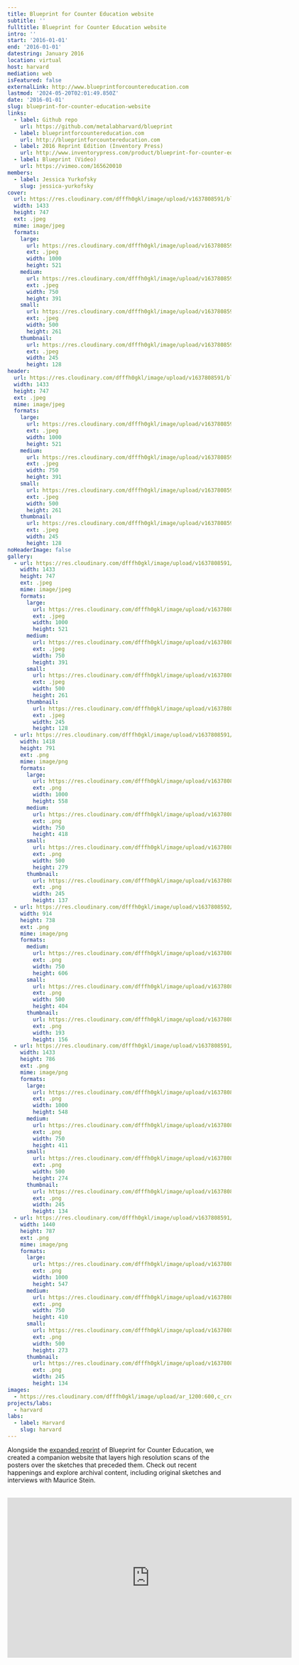 ```yaml
---
title: Blueprint for Counter Education website
subtitle: ''
fulltitle: Blueprint for Counter Education website
intro: ''
start: '2016-01-01'
end: '2016-01-01'
datestring: January 2016
location: virtual
host: harvard
mediation: web
isFeatured: false
externalLink: http://www.blueprintforcountereducation.com
lastmod: '2024-05-20T02:01:49.850Z'
date: '2016-01-01'
slug: blueprint-for-counter-education-website
links:
  - label: Github repo
    url: https://github.com/metalabharvard/blueprint
  - label: blueprintforcountereducation.com
    url: http://blueprintforcountereducation.com
  - label: 2016 Reprint Edition (Inventory Press)
    url: http://www.inventorypress.com/product/blueprint-for-counter-education
  - label: Blueprint (Video)
    url: https://vimeo.com/165620010
members:
  - label: Jessica Yurkofsky
    slug: jessica-yurkofsky
cover:
  url: https://res.cloudinary.com/dfffh0gkl/image/upload/v1637808591/blueprintweb1_1184852a97.jpg
  width: 1433
  height: 747
  ext: .jpeg
  mime: image/jpeg
  formats:
    large:
      url: https://res.cloudinary.com/dfffh0gkl/image/upload/v1637808593/large_blueprintweb1_1184852a97.jpg
      ext: .jpeg
      width: 1000
      height: 521
    medium:
      url: https://res.cloudinary.com/dfffh0gkl/image/upload/v1637808593/medium_blueprintweb1_1184852a97.jpg
      ext: .jpeg
      width: 750
      height: 391
    small:
      url: https://res.cloudinary.com/dfffh0gkl/image/upload/v1637808593/small_blueprintweb1_1184852a97.jpg
      ext: .jpeg
      width: 500
      height: 261
    thumbnail:
      url: https://res.cloudinary.com/dfffh0gkl/image/upload/v1637808592/thumbnail_blueprintweb1_1184852a97.jpg
      ext: .jpeg
      width: 245
      height: 128
header:
  url: https://res.cloudinary.com/dfffh0gkl/image/upload/v1637808591/blueprintweb1_1184852a97.jpg
  width: 1433
  height: 747
  ext: .jpeg
  mime: image/jpeg
  formats:
    large:
      url: https://res.cloudinary.com/dfffh0gkl/image/upload/v1637808593/large_blueprintweb1_1184852a97.jpg
      ext: .jpeg
      width: 1000
      height: 521
    medium:
      url: https://res.cloudinary.com/dfffh0gkl/image/upload/v1637808593/medium_blueprintweb1_1184852a97.jpg
      ext: .jpeg
      width: 750
      height: 391
    small:
      url: https://res.cloudinary.com/dfffh0gkl/image/upload/v1637808593/small_blueprintweb1_1184852a97.jpg
      ext: .jpeg
      width: 500
      height: 261
    thumbnail:
      url: https://res.cloudinary.com/dfffh0gkl/image/upload/v1637808592/thumbnail_blueprintweb1_1184852a97.jpg
      ext: .jpeg
      width: 245
      height: 128
noHeaderImage: false
gallery:
  - url: https://res.cloudinary.com/dfffh0gkl/image/upload/v1637808591/blueprintweb1_1184852a97.jpg
    width: 1433
    height: 747
    ext: .jpeg
    mime: image/jpeg
    formats:
      large:
        url: https://res.cloudinary.com/dfffh0gkl/image/upload/v1637808593/large_blueprintweb1_1184852a97.jpg
        ext: .jpeg
        width: 1000
        height: 521
      medium:
        url: https://res.cloudinary.com/dfffh0gkl/image/upload/v1637808593/medium_blueprintweb1_1184852a97.jpg
        ext: .jpeg
        width: 750
        height: 391
      small:
        url: https://res.cloudinary.com/dfffh0gkl/image/upload/v1637808593/small_blueprintweb1_1184852a97.jpg
        ext: .jpeg
        width: 500
        height: 261
      thumbnail:
        url: https://res.cloudinary.com/dfffh0gkl/image/upload/v1637808592/thumbnail_blueprintweb1_1184852a97.jpg
        ext: .jpeg
        width: 245
        height: 128
  - url: https://res.cloudinary.com/dfffh0gkl/image/upload/v1637808591/blueprintweb4_44b3ed0089.png
    width: 1418
    height: 791
    ext: .png
    mime: image/png
    formats:
      large:
        url: https://res.cloudinary.com/dfffh0gkl/image/upload/v1637808592/large_blueprintweb4_44b3ed0089.png
        ext: .png
        width: 1000
        height: 558
      medium:
        url: https://res.cloudinary.com/dfffh0gkl/image/upload/v1637808593/medium_blueprintweb4_44b3ed0089.png
        ext: .png
        width: 750
        height: 418
      small:
        url: https://res.cloudinary.com/dfffh0gkl/image/upload/v1637808593/small_blueprintweb4_44b3ed0089.png
        ext: .png
        width: 500
        height: 279
      thumbnail:
        url: https://res.cloudinary.com/dfffh0gkl/image/upload/v1637808592/thumbnail_blueprintweb4_44b3ed0089.png
        ext: .png
        width: 245
        height: 137
  - url: https://res.cloudinary.com/dfffh0gkl/image/upload/v1637808592/blueprintweb2_451d2becfd.png
    width: 914
    height: 738
    ext: .png
    mime: image/png
    formats:
      medium:
        url: https://res.cloudinary.com/dfffh0gkl/image/upload/v1637808593/medium_blueprintweb2_451d2becfd.png
        ext: .png
        width: 750
        height: 606
      small:
        url: https://res.cloudinary.com/dfffh0gkl/image/upload/v1637808593/small_blueprintweb2_451d2becfd.png
        ext: .png
        width: 500
        height: 404
      thumbnail:
        url: https://res.cloudinary.com/dfffh0gkl/image/upload/v1637808592/thumbnail_blueprintweb2_451d2becfd.png
        ext: .png
        width: 193
        height: 156
  - url: https://res.cloudinary.com/dfffh0gkl/image/upload/v1637808591/blueprintweb5_cabb8c4be1.png
    width: 1433
    height: 786
    ext: .png
    mime: image/png
    formats:
      large:
        url: https://res.cloudinary.com/dfffh0gkl/image/upload/v1637808593/large_blueprintweb5_cabb8c4be1.png
        ext: .png
        width: 1000
        height: 548
      medium:
        url: https://res.cloudinary.com/dfffh0gkl/image/upload/v1637808593/medium_blueprintweb5_cabb8c4be1.png
        ext: .png
        width: 750
        height: 411
      small:
        url: https://res.cloudinary.com/dfffh0gkl/image/upload/v1637808594/small_blueprintweb5_cabb8c4be1.png
        ext: .png
        width: 500
        height: 274
      thumbnail:
        url: https://res.cloudinary.com/dfffh0gkl/image/upload/v1637808592/thumbnail_blueprintweb5_cabb8c4be1.png
        ext: .png
        width: 245
        height: 134
  - url: https://res.cloudinary.com/dfffh0gkl/image/upload/v1637808591/blueprintweb3_cb2b38744a.png
    width: 1440
    height: 787
    ext: .png
    mime: image/png
    formats:
      large:
        url: https://res.cloudinary.com/dfffh0gkl/image/upload/v1637808592/large_blueprintweb3_cb2b38744a.png
        ext: .png
        width: 1000
        height: 547
      medium:
        url: https://res.cloudinary.com/dfffh0gkl/image/upload/v1637808593/medium_blueprintweb3_cb2b38744a.png
        ext: .png
        width: 750
        height: 410
      small:
        url: https://res.cloudinary.com/dfffh0gkl/image/upload/v1637808593/small_blueprintweb3_cb2b38744a.png
        ext: .png
        width: 500
        height: 273
      thumbnail:
        url: https://res.cloudinary.com/dfffh0gkl/image/upload/v1637808592/thumbnail_blueprintweb3_cb2b38744a.png
        ext: .png
        width: 245
        height: 134
images:
  - https://res.cloudinary.com/dfffh0gkl/image/upload/ar_1200:600,c_crop/c_limit,h_1200,w_600/v1637808591/blueprintweb1_1184852a97.jpg
projects/labs:
  - harvard
labs:
  - label: Harvard
    slug: harvard
---
```

Alongside the [expanded reprint](http://www.inventorypress.com/product/blueprint-for-counter-education) of Blueprint for Counter Education, we created a companion website that layers high resolution scans of the posters over the sketches that preceded them. Check out recent happenings and explore archival content, including original sketches and interviews with Maurice Stein.

<br />

<iframe src="https://player.vimeo.com/video/165620010" width="640" height="360" frameborder="0" webkitallowfullscreen mozallowfullscreen allowfullscreen></iframe>